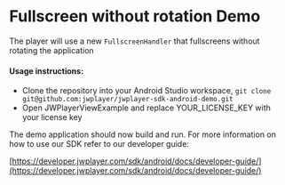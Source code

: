 # Fullscreen without rotation Demo

The player will use a new `FullscreenHandler` that fullscreens without rotating the application

#### Usage instructions:

-	Clone the repository into your Android Studio workspace, `git clone git@github.com:jwplayer/jwplayer-sdk-android-demo.git`
-	Open JWPlayerViewExample and replace YOUR_LICENSE_KEY with your license key

The demo application should now build and run. For more information on how to use our SDK refer to our developer guide:

[https://developer.jwplayer.com/sdk/android/docs/developer-guide/](https://developer.jwplayer.com/sdk/android/docs/developer-guide/)
